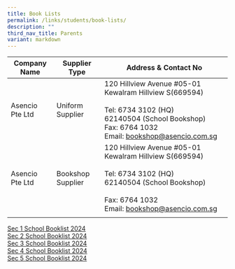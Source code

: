 ```yaml
---
title: Book Lists
permalink: /links/students/book-lists/
description: ""
third_nav_title: Parents
variant: markdown
---
```

| Company Name | Supplier Type | Address &amp; Contact No |
|---|---|---|
| Asencio Pte Ltd | Uniform Supplier | 120 Hillview Avenue #05-01 Kewalram Hillview S(669594)<br><br>Tel: 6734 3102 (HQ)<br>        62140504 (School Bookshop)<br>Fax: 6764 1032<br>Email: bookshop@asencio.com.sg  |
| Asencio Pte Ltd | Bookshop Supplier | 120 Hillview Avenue #05-01 Kewalram Hillview S(669594)<br><br>Tel: 6734 3102 (HQ)<br>        62140504 (School Bookshop)<br><br>Fax: 6764 1032<br>Email: bookshop@asencio.com.sg |
| | | |

[Sec 1 School Booklist 2024](/files/Booklist/2024/broadrick%20secondary%20school%20booklist%202024%20sec%201.pdf)<br>
[Sec 2 School Booklist 2024](/files/Booklist/2024/broadrick%20secondary%20school%20booklist%202024%20sec%202.pdf)<br>
[Sec 3 School Booklist 2024](/files/Booklist/2024/broadrick%20secondary%20school%20booklist%202024%20sec%203.pdf)<br>
[Sec 4 School Booklist 2024](/files/Booklist/2024/broadrick%20secondary%20school%20booklist%202024%20sec%204.pdf)<br>
[Sec 5 School Booklist 2024](/files/Booklist/2024/broadrick%20secondary%20school%20booklist%202024%20sec%205.pdf)